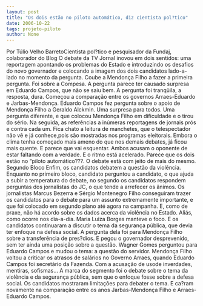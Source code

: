 ```yaml
---
layout: post
title: "Os dois estão no piloto automático, diz cientista pol?tico"
date: 2006-10-22
tags: projeto-piloto
author: None
---
```

Por Túlio Velho BarretoCientista pol?tico e pesquisador da Fundaj, colaborador do Blog
O debate da TV Jornal inovou em dois sentidos: uma reportagem apontando os problemas do Estado e introduzindo os desafios do novo governador e colocando a imagem dos dois candidatos lado-a-lado no momento da pergunta.
Coube a Mendonça Filho a fazer a primeira pergunta. Foi sobre a Compesa. A pergunta parece ter causado surpresa em Eduardo Campos, que não se saiu bem. A pergunta foi tranqüila, a resposta, dura. Começou a comparação entre os governos Arraes-Eduardo e Jarbas-Mendonça.
Eduardo Campos fez pergunta sobre o apoio de Mendonça Filho a Geraldo Alckmin. Uma surpresa para todos. Uma pergunta diferente, e que colocou Mendonça Filho em dificuldade e o tirou do sério.
Na seguida, as referências a inúmeras reportagens de jornais prós e contra cada um. Fica chato a leitura de manchetes, que o telespectador não vê e já conhece,pois são mostradas nos programas eleitorais.
Embora o clima tenha começado mais ameno do que nos demais debates, já ficou mais quente. E parece que vai esquentar. Ambos acusam o oponente de estar faltando com a verdade. E o ritmo está acelerado. Parece que os dois estão no “piloto automático???. O debate está com jeito de mais do mesmo.
Segundo Bloco
Enfim, os candidatos debatem a questão da violência.
Enquanto no primeiro bloco, candidato perguntou a candidato, o que ajuda a subir a temperatura do debate, no segundo os candidatos respondem perguntas dos jornalistas do JC, o que tende a arrefecer os ânimos.
Os jornalistas Marcus Bezerra e Sérgio Montenegro Filho conseguiram trazer os candidatos para o debate para um assunto extremamente importante, e que foi colocado em segundo plano até agora na campanha. E, como de praxe, não há acordo sobre os dados acerca da violência no Estado. Aliás, como ocorre nos dia-a-dia.
Maria Luiza Borges manteve o foco. E os candidatos continuaram a discutir o tema da segurança pública, que devia ter enfoque na defesa social. A pergunta dela foi para Mendonça Filho sobre a transferência de pres?dios. E pegou o governador desprevenido, sem ter ainda uma posição sobre a questão.
Wagner Gomes perguntou para Eduardo Campos e mudou o tema: a questão do servidor. Mendonça Filho voltou a criticar os atrasos de salários no Governo Arraes, quando Eduardo Campos foi secretário da Fazenda. Com a acusação de usode inverdades, mentiras, sofismas...
A marca do segmento foi o debate sobre o tema da violência e da segurança pública, sem que o enfoque fosse sobre a defesa social. Os candidatos mostraram limitações para debater o tema. E ca?ram novamente na comparação entre os anos Jarbas-Mendonça Filho e Arraes-Eduardo Campos. 